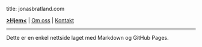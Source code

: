 <link rel="stylesheet" type="text/css" href="/custom.css">

title: jonasbratland.com

[__>Hjem<__](index.md) | [Om oss](om.md) | [Kontakt](kontakt.md)

---

Dette er en enkel nettside laget med Markdown og GitHub Pages.
